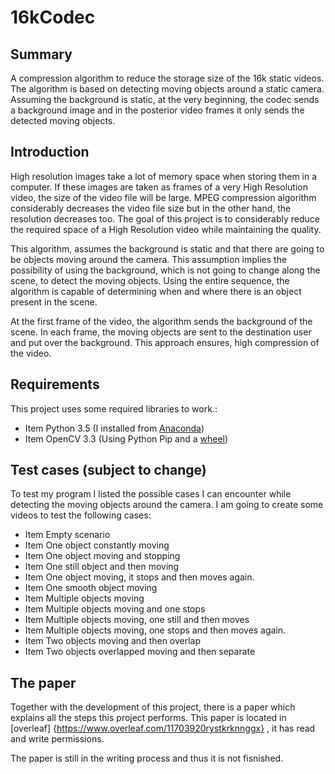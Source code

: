 # 16kCodec

## Summary
A compression algorithm to reduce the storage size of the 16k static videos. The algorithm is based on detecting moving objects around a static camera.
Assuming the background is static, at the very beginning, the codec sends a background image and in the posterior video frames it only sends the detected moving objects.


## Introduction
High resolution images take a lot of memory space when storing them in a computer. If these images are taken as frames of a very High Resolution video, the size of the video file will be large.
MPEG compression algorithm considerably decreases the video file size but in the other hand, the resolution decreases too. The goal of this project is to considerably reduce the required space of a High Resolution video
while maintaining the quality.

This algorithm, assumes the background is static and that there are going to be objects moving around the camera. This assumption implies the possibility of using the background, which is not going to change along the scene, to 
detect the moving objects. Using the entire sequence, the algorithm is capable of determining when and where there is an object present in the scene. 

At the first frame of the video, the algorithm sends the background of the scene. In each frame, the moving objects are sent to the destination user and put over the background. This approach ensures, 
high compression of the video.


## Requirements
This project uses some required libraries to work.:

* Item Python 3.5 (I installed from [Anaconda](https://www.anaconda.com/download/))
* Item OpenCV 3.3 (Using Python Pip and a [wheel](http://www.lfd.uci.edu/~gohlke/pythonlibs/#opencv))



## Test cases (subject to change)
To test my program I listed the possible cases I can encounter while detecting the moving objects around the camera. I am going to create some videos to test the following cases:

* Item Empty scenario
* Item One object constantly moving
* Item One object moving and stopping
* Item One still object and then moving
* Item One object moving, it stops and then moves again.
* Item One smooth object moving
* Item Multiple objects moving
* Item Multiple objects moving and one stops
* Item Multiple objects moving, one still and then moves
* Item Multiple objects moving, one stops and then moves again.
* Item Two objects moving and then overlap
* Item Two objects overlapped moving and then separate 



## The paper
Together with the development of this project, there is a paper which explains all the steps this project performs. This paper is located in [overleaf] {https://www.overleaf.com/11703920rystkrknnggx} , it has read and write
permissions.

The paper is still in the writing process and thus it is not fisnished.
